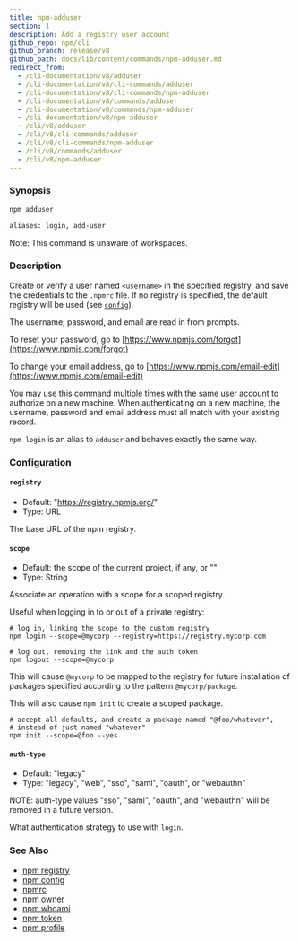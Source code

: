 ```yaml
---
title: npm-adduser
section: 1
description: Add a registry user account
github_repo: npm/cli
github_branch: release/v8
github_path: docs/lib/content/commands/npm-adduser.md
redirect_from:
  - /cli-documentation/v8/adduser
  - /cli-documentation/v8/cli-commands/adduser
  - /cli-documentation/v8/cli-commands/npm-adduser
  - /cli-documentation/v8/commands/adduser
  - /cli-documentation/v8/commands/npm-adduser
  - /cli-documentation/v8/npm-adduser
  - /cli/v8/adduser
  - /cli/v8/cli-commands/adduser
  - /cli/v8/cli-commands/npm-adduser
  - /cli/v8/commands/adduser
  - /cli/v8/npm-adduser
---
```


### Synopsis

```bash
npm adduser

aliases: login, add-user
```

Note: This command is unaware of workspaces.

### Description

Create or verify a user named `<username>` in the specified registry, and
save the credentials to the `.npmrc` file. If no registry is specified,
the default registry will be used (see [`config`](/cli/v8/using-npm/config)).

The username, password, and email are read in from prompts.

To reset your password, go to [https://www.npmjs.com/forgot](https://www.npmjs.com/forgot)

To change your email address, go to [https://www.npmjs.com/email-edit](https://www.npmjs.com/email-edit)

You may use this command multiple times with the same user account to
authorize on a new machine.  When authenticating on a new machine,
the username, password and email address must all match with
your existing record.

`npm login` is an alias to `adduser` and behaves exactly the same way.

### Configuration

#### `registry`

* Default: "https://registry.npmjs.org/"
* Type: URL

The base URL of the npm registry.

#### `scope`

* Default: the scope of the current project, if any, or ""
* Type: String

Associate an operation with a scope for a scoped registry.

Useful when logging in to or out of a private registry:

```
# log in, linking the scope to the custom registry
npm login --scope=@mycorp --registry=https://registry.mycorp.com

# log out, removing the link and the auth token
npm logout --scope=@mycorp
```

This will cause `@mycorp` to be mapped to the registry for future
installation of packages specified according to the pattern
`@mycorp/package`.

This will also cause `npm init` to create a scoped package.

```
# accept all defaults, and create a package named "@foo/whatever",
# instead of just named "whatever"
npm init --scope=@foo --yes
```


#### `auth-type`

* Default: "legacy"
* Type: "legacy", "web", "sso", "saml", "oauth", or "webauthn"

NOTE: auth-type values "sso", "saml", "oauth", and "webauthn" will be
removed in a future version.

What authentication strategy to use with `login`.

### See Also

* [npm registry](/cli/v8/using-npm/registry)
* [npm config](/cli/v8/commands/npm-config)
* [npmrc](/cli/v8/configuring-npm/npmrc)
* [npm owner](/cli/v8/commands/npm-owner)
* [npm whoami](/cli/v8/commands/npm-whoami)
* [npm token](/cli/v8/commands/npm-token)
* [npm profile](/cli/v8/commands/npm-profile)

